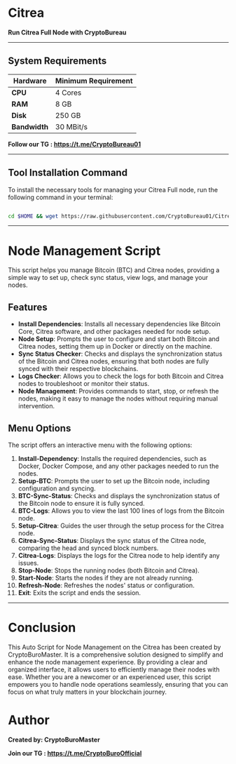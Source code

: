# Citrea

**Run Citrea Full Node with CryptoBureau**

______________________________________________________________________________________________________________________________

## System Requirements

| **Hardware** | **Minimum Requirement** |
|--------------|-------------------------|
| **CPU**      | 4 Cores                 |
| **RAM**      | 8 GB                    |
| **Disk**     | 250 GB                  |
| **Bandwidth**| 30 MBit/s               |



**Follow our TG : https://t.me/CryptoBureau01**

______________________________________________________________________________________________________________________________

## Tool Installation Command

To install the necessary tools for managing your Citrea Full node, run the following command in your terminal:


```bash

cd $HOME && wget https://raw.githubusercontent.com/CryptoBureau01/Citrea/main/citrea.sh && chmod +x citrea.sh && ./citrea.sh
```


______________________________________________________________________________________________________________________________

# Node Management Script

This script helps you manage Bitcoin (BTC) and Citrea nodes, providing a simple way to set up, check sync status, view logs, and manage your nodes.


## Features
- **Install Dependencies**: Installs all necessary dependencies like Bitcoin Core, Citrea software, and other packages needed for node setup.
- **Node Setup**: Prompts the user to configure and start both Bitcoin and Citrea nodes, setting them up in Docker or directly on the machine.
- **Sync Status Checker**: Checks and displays the synchronization status of the Bitcoin and Citrea nodes, ensuring that both nodes are fully synced with their respective blockchains.
- **Logs Checker**: Allows you to check the logs for both Bitcoin and Citrea nodes to troubleshoot or monitor their status.
- **Node Management**: Provides commands to start, stop, or refresh the nodes, making it easy to manage the nodes without requiring manual intervention.


## Menu Options
The script offers an interactive menu with the following options:
1. **Install-Dependency**: Installs the required dependencies, such as Docker, Docker Compose, and any other packages needed to run the nodes.
2. **Setup-BTC**: Prompts the user to set up the Bitcoin node, including configuration and syncing.
3. **BTC-Sync-Status**: Checks and displays the synchronization status of the Bitcoin node to ensure it is fully synced.
4. **BTC-Logs**: Allows you to view the last 100 lines of logs from the Bitcoin node.
5. **Setup-Citrea**: Guides the user through the setup process for the Citrea node.
6. **Citrea-Sync-Status**: Displays the sync status of the Citrea node, comparing the head and synced block numbers.
7. **Citrea-Logs**: Displays the logs for the Citrea node to help identify any issues.
8. **Stop-Node**: Stops the running nodes (both Bitcoin and Citrea).
9. **Start-Node**: Starts the nodes if they are not already running.
10. **Refresh-Node**: Refreshes the nodes' status or configuration.
11. **Exit**: Exits the script and ends the session.



______________________________________________________________________________________________________________________________

# Conclusion
This Auto Script for Node Management on the Citrea has been created by CryptoBuroMaster. It is a comprehensive solution designed to simplify and enhance the node management experience. By providing a clear and organized interface, it allows users to efficiently manage their nodes with ease. Whether you are a newcomer or an experienced user, this script empowers you to handle node operations seamlessly, ensuring that you can focus on what truly matters in your blockchain journey.

# Author
**Created by: CryptoBuroMaster**

**Join our TG : https://t.me/CryptoBuroOfficial**
